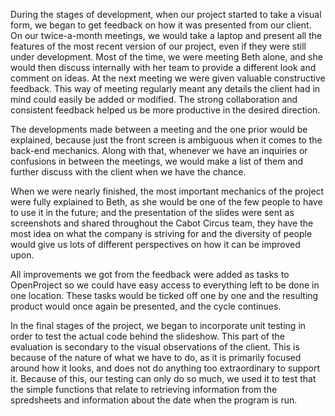 During the stages of development, when our project started to take a visual form, we began to get feedback on how it was presented from our client. On our twice-a-month meetings, we would take a laptop and present all the features of the most recent version of our project, even if they were still under development. Most of the time, we were meeting Beth alone, and she would then discuss internally with her team to provide a different look and comment on ideas. At the next meeting we were given valuable constructive feedback. This way of meeting regularly meant any details the client had in mind could easily be added or modified. The strong collaboration and consistent feedback helped us be more productive in the desired direction.

The developments made between a meeting and the one prior would be explained, because just the front screen is ambiguous when it comes to the back-end mechanics. Along with that, whenever we have an inquiries or confusions in between the meetings, we would make a list of them and further discuss with the client when we have the chance.

When we were nearly finished, the most important mechanics of the project were fully explained to Beth, as she would be one of the few people to have to use it in the future; and the presentation of the slides were sent as screenshots and shared throughout the Cabot Circus team, they have the most idea on what the company is striving for and the diversity of people would give us lots of different perspectives on how it can be improved upon.

All improvements we got from the feedback were added as tasks to OpenProject so we could have easy access to everything left to be done in one location. These tasks would be ticked off one by one and the resulting product would once again be presented, and the cycle continues.

In the final stages of the project, we began to incorporate unit testing in order to test the actual code behind the slideshow. This part of the evaluation is secondary to the visual observations of the client. This is because of the nature of what we have to do, as it is primarily focused around how it looks, and does not do anything too extraordinary to support it. Because of this, our testing can only do so much, we used it to test that the simple functions that relate to retrieving information from the spredsheets and information about the date when the program is run.
